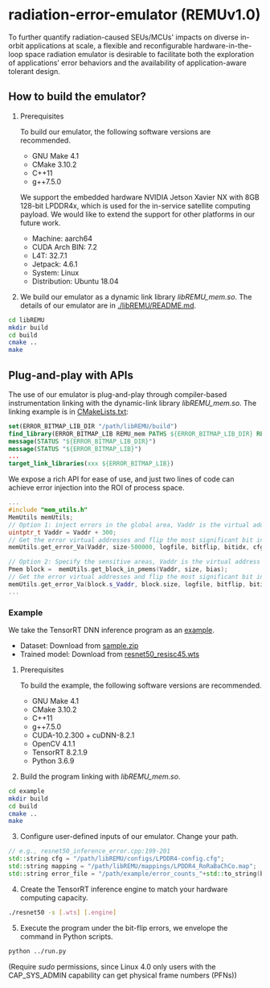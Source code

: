 # radiation-error-emulator (REMUv1.0)

To further quantify radiation-caused SEUs/MCUs' impacts on diverse in-orbit applications at scale, a flexible and reconfigurable hardware-in-the-loop space radiation emulator is desirable to facilitate both the exploration of applications’ error behaviors and the availability of application-aware tolerant design.

## How to build the emulator?

1. Prerequisites

   To build our emulator, the following software versions are recommended.
    - GNU Make 4.1
    - CMake 3.10.2
    - C++11
    - g++7.5.0
    
    We support the embedded hardware NVIDIA Jetson Xavier NX with 8GB 128-bit LPDDR4x, which is used for the in-service satellite computing payload.  We would like to extend the support for other platforms in our future work.
    - Machine: aarch64
    - CUDA Arch BIN: 7.2
    - L4T: 32.7.1
    - Jetpack: 4.6.1
    - System: Linux
    - Distribution: Ubuntu 18.04
      
3. We build our emulator as a dynamic link library *libREMU_mem.so*.
The details of our emulator are in [./libREMU/README.md](./libREMU/README.md).

 ```sh
 cd libREMU
 mkdir build
 cd build
 cmake ..
 make
 ```

## Plug-and-play with APIs
The use of our emulator is plug-and-play through compiler-based instrumentation linking with the dynamic-link library *libREMU_mem.so*.
The linking example is in [CMakeLists.txt](./example/CMakeLists.txt):

```cmake
set(ERROR_BITMAP_LIB_DIR "/path/libREMU/build")
find_library(ERROR_BITMAP_LIB REMU_mem PATHS ${ERROR_BITMAP_LIB_DIR} REQUIRED)
message(STATUS "${ERROR_BITMAP_LIB_DIR}")
message(STATUS "${ERROR_BITMAP_LIB}")
...
target_link_libraries(xxx ${ERROR_BITMAP_LIB})
```

We expose a rich API for ease of use, and just two lines of code can achieve error injection into the ROI of process space. 

```cpp
...
#include "mem_utils.h"
MemUtils memUtils;
// Option 1: inject errors in the global area, Vaddr is the virtual address in the process space (i.e., the start address of ROI), and size is the ROI's size. Set the start (e.g., 300B) and end bytes (e.g., 500000B) to be omitted, because these bytes can easily cause inference to abort.
uintptr_t Vaddr = Vaddr + 300;
// Get the error virtual addresses and flip the most significant bit in each byte.
memUtils.get_error_Va(Vaddr, size-500000, logfile, bitflip, bitidx, cfg, mapping, errorMap);

// Option 2: Specify the sensitive areas, Vaddr is the virtual address in the process space (i.e., the start address of ROI), size is the ROI's size, and bias is the location of the specified area.
Pmem block =  memUtils.get_block_in_pmems(Vaddr, size, bias);
// Get the error virtual addresses and flip the most significant bit in each byte.
memUtils.get_error_Va(block.s_Vaddr, block.size, logfile, bitflip, bitidx, cfg, mapping, errorMap);
...
```
### Example
We take the TensorRT DNN inference program as an [example](./example).
- Dataset: Download from [sample.zip](https://drive.google.com/file/d/1QHEVYMOCAgnGyAfnzhESHlEvuuMktfB_/view?usp=drive_link)
- Trained model: Download from [resnet50_resisc45.wts](https://drive.google.com/file/d/1aeASCls2B8Zk1925b7T10Ay89_3of0ku/view?usp=drive_link)
  
1. Prerequisites
    
    To build the example, the following software versions are recommended.
    - GNU Make 4.1
    - CMake 3.10.2
    - C++11
    - g++7.5.0
    - CUDA-10.2.300 + cuDNN-8.2.1
    - OpenCV 4.1.1
    - TensorRT 8.2.1.9
    - Python 3.6.9


2. Build the program linking with *libREMU_mem.so*.

```sh
cd example
mkdir build
cd build
cmake ..
make
```
3. Configure user-defined inputs of our emulator. Change your path.

```cpp
// e.g., resnet50_inference_error.cpp:199-201
std::string cfg = "/path/libREMU/configs/LPDDR4-config.cfg";
std::string mapping = "/path/libREMU/mappings/LPDDR4_RoRaBaChCo.map";
std::string error_file = "/path/example/error_counts_"+std::to_string(bitflip) + ".txt";
```
4. Create the TensorRT inference engine to match your hardware computing capacity.

```sh
./resnet50 -s [.wts] [.engine] 
```
5. Execute the program under the bit-flip errors, we envelope the command in Python scripts.

```sh
python ../run.py
```
 (Require *sudo* permissions, since Linux 4.0 only users with the CAP_SYS_ADMIN capability can get physical frame numbers (PFNs))
